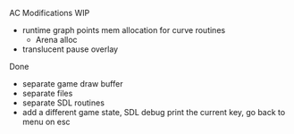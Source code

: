 AC Modifications
WIP
 - runtime graph points mem allocation for curve routines 
    - Arena alloc
 - translucent pause overlay

Done
 - separate game draw buffer
 - separate files
 - separate SDL routines
 - add a different game state, SDL debug print the current key, go back to menu on esc 


<!--
© 2024 Carl Åstholm
SPDX-License-Identifier: MIT
-->
